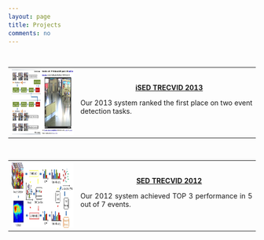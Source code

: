 ```yaml
---
layout: page
title: Projects
comments: no
---
```

<br>

<table width="680" border="0">
<tr>
<th scope="col">
<img src="/projects/surveillance/SED13.jpg" width="298" height="133">
</th>
<td width="350" align="center" scope="col">&nbsp;&nbsp;
<strong><a href="/projects/surveillance/SED13.md">iSED TRECVID 2013</a></strong>
<p align="justify">Our 2013 system ranked the first place on two event detection tasks.</p>
</td>
</tr>
</table>

<br>

<table width="680" border="0">
<tr>
<th scope="col">
<img src="/projects/surveillance/SED12.jpg" width="298" height="133">
</th>
<td width="350" align="center" scope="col">&nbsp;&nbsp;
<strong><a href="./xyang/projects_page/Surveillance_Event_Detection/Surveillance_Event_Detection.htm">SED TRECVID 2012</a></strong>
<p align="justify">Our 2012 system achieved TOP 3 performance in 5 out of 7 events.</p>
</td>
</tr>
</table>